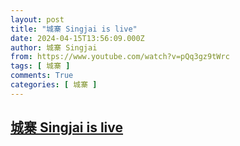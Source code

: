 ```yaml
---
layout: post
title: "城寨 Singjai is live"
date: 2024-04-15T13:56:09.000Z
author: 城寨 Singjai
from: https://www.youtube.com/watch?v=pQq3gz9tWrc
tags: [ 城寨 ]
comments: True
categories: [ 城寨 ]
---
```

<!--1713189369000-->
[城寨 Singjai is live](https://www.youtube.com/watch?v=pQq3gz9tWrc)
------

<div>

</div>
